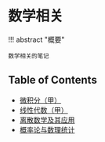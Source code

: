 # 数学相关

!!! abstract "概要"

    数学相关的笔记

## Table of Contents

+ [微积分（甲）](calculus/index.md)
+ [线性代数（甲）](linear-algebra/index.md)
+ [离散数学及其应用](dm/index.md)
+ [概率论与数理统计](pro-sta/index.md)